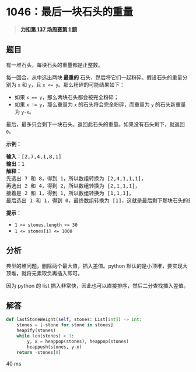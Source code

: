 # 1046：最后一块石头的重量


> <u>**[力扣第 137 场周赛第 1 题](https://leetcode.cn/problems/last-stone-weight/)**</u>

## 题目

<p>有一堆石头，每块石头的重量都是正整数。</p>

<p>每一回合，从中选出两块<strong> 最重的</strong> 石头，然后将它们一起粉碎。假设石头的重量分别为 <code>x</code> 和 <code>y</code>，且 <code>x <= y</code>。那么粉碎的可能结果如下：</p>

<ul>
<li>如果 <code>x == y</code>，那么两块石头都会被完全粉碎；</li>
<li>如果 <code>x != y</code>，那么重量为 <code>x</code> 的石头将会完全粉碎，而重量为 <code>y</code> 的石头新重量为 <code>y-x</code>。</li>
</ul>

<p>最后，最多只会剩下一块石头。返回此石头的重量。如果没有石头剩下，就返回 <code>0</code>。</p>



<p><strong>示例：</strong></p>

<pre>
<strong>输入：</strong>[2,7,4,1,8,1]
<strong>输出：</strong>1
<strong>解释：</strong>
先选出 7 和 8，得到 1，所以数组转换为 [2,4,1,1,1]，
再选出 2 和 4，得到 2，所以数组转换为 [2,1,1,1]，
接着是 2 和 1，得到 1，所以数组转换为 [1,1,1]，
最后选出 1 和 1，得到 0，最终数组转换为 [1]，这就是最后剩下那块石头的重量。</pre>



<p><strong>提示：</strong></p>

<ul>
<li><code>1 <= stones.length <= 30</code></li>
<li><code>1 <= stones[i] <= 1000</code></li>
</ul>


## 分析

典型的堆问题，删除两个最大值，插入差值。python 默认的是小顶堆，要实现大顶堆，就将元素取负再插入即可。

因为 python 的 list 插入非常快，因此也可以直接排序，然后二分查找插入差值。


## 解答

```python
def lastStoneWeight(self, stones: List[int]) -> int:
	stones = [-stone for stone in stones]
	heapify(stones)
	while len(stones) > 1:
		y, x = heappop(stones), heappop(stones)
		heappush(stones, y-x)
	return -stones[0]
```

40 ms

